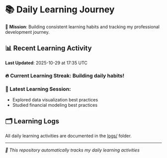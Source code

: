 # 📚 Daily Learning Journey

🎯 **Mission**: Building consistent learning habits and tracking my professional development journey.

## 📊 Recent Learning Activity

**Last Updated**: 2025-10-29 at 17:35 UTC

### 🔥 Current Learning Streak: Building daily habits!

### 📝 Latest Learning Session:
- Explored data visualization best practices
- Studied financial modeling best practices

## 🗂️ Learning Logs

All daily learning activities are documented in the [logs/](./logs/) folder.

---
*🤖 This repository automatically tracks my daily learning activities*
